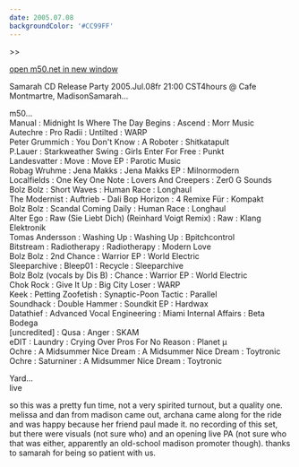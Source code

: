 ```yaml
---
date: 2005.07.08
backgroundColor: '#CC99FF'
---
```


\>>

[open m50.net in new window](http://m50.net/)


Samarah CD Release Party 2005.Jul.08fr 21:00 CST4hours @ Cafe Montmartre, MadisonSamarah...  


m50...  
Manual : Midnight Is Where The Day Begins : Ascend : Morr Music  
Autechre : Pro Radii : Untilted : WARP  
Peter Grummich : You Don't Know : A Roboter : Shitkatapult  
P.Lauer : Starkweather Swing : Girls Enter For Free : Punkt  
Landesvatter : Move : Move EP : Parotic Music  
Robag Wruhme : Jena Makks : Jena Makks EP : Milnormodern  
Localfields : One Key One Note : Lovers And Creepers : Zer0 G Sounds  
Bolz Bolz : Short Waves : Human Race : Longhaul  
The Modernist : Auftrieb - Dali Bop Horizon : 4 Remixe Für : Kompakt  
Bolz Bolz : Scandal Coming Daily : Human Race : Longhaul  
Alter Ego : Raw (Sie Liebt Dich) (Reinhard Voigt Remix) : Raw : Klang Elektronik  
Tomas Andersson : Washing Up : Washing Up : Bpitchcontrol  
Bitstream : Radiotherapy : Radiotherapy : Modern Love  
Bolz Bolz : 2nd Chance : Warrior EP : World Electric  
Sleeparchive : Bleep01 : Recycle : Sleeparchive  
Bolz Bolz (vocals by Dis B) : Chance : Warrior EP : World Electric  
Chok Rock : Give It Up : Big City Loser : WARP  
Keek : Petting Zoofetish : Synaptic-Poon Tactic : Parallel  
Soundhack : Double Hammer : Soundkit EP : Hardwax  
Datathief : Advanced Vocal Engineering : Miami Internal Affairs : Beta Bodega  
\[uncredited\] : Qusa : Anger : SKAM  
eDIT : Laundry : Crying Over Pros For No Reason : Planet µ  
Ochre : A Midsummer Nice Dream : A Midsummer Nice Dream : Toytronic  
Ochre : Saturniner : A Midsummer Nice Dream : Toytronic  

Yard...  
live  

so this was a pretty fun time, not a very spirited turnout, but a quality one. melissa and dan from madison came out, archana came along for the ride and was happy because her friend paul made it. no recording of this set, but there were visuals (not sure who) and an opening live PA (not sure who that was either, apparently an old-school madison promoter though). thanks to samarah for being so patient with us.